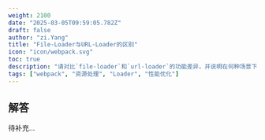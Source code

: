 ```yaml
---
weight: 2100
date: "2025-03-05T09:59:05.782Z"
draft: false
author: "zi.Yang"
title: "File-Loader与URL-Loader的区别"
icon: "icon/webpack.svg"
toc: true
description: "请对比`file-loader`和`url-loader`的功能差异，并说明在何种场景下应优先选择其中一种？"
tags: ["webpack", "资源处理", "Loader", "性能优化"]
---
```


## 解答

待补充...
